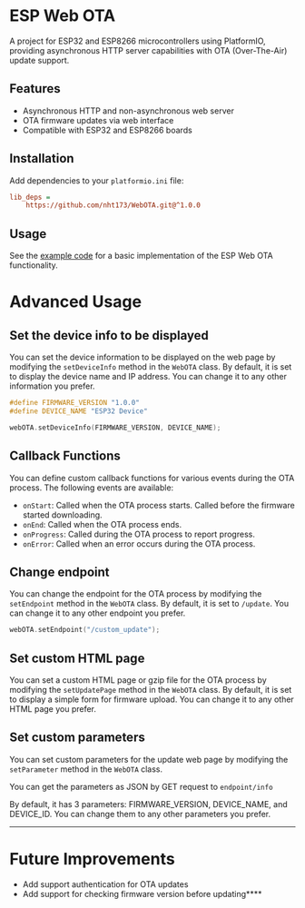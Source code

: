 # ESP Web OTA

A project for ESP32 and ESP8266 microcontrollers using PlatformIO, providing asynchronous HTTP server capabilities with OTA (Over-The-Air) update support.

## Features

- Asynchronous HTTP and non-asynchronous web server
- OTA firmware updates via web interface
- Compatible with ESP32 and ESP8266 boards

## Installation

Add dependencies to your `platformio.ini` file:

```ini
lib_deps = 
    https://github.com/nht173/WebOTA.git@^1.0.0
```

## Usage

See the [example code](./examples) for a basic implementation of the ESP Web OTA functionality.

# Advanced Usage

## Set the device info to be displayed

You can set the device information to be displayed on the web page by modifying the `setDeviceInfo` method in the `WebOTA` class. By default, it is set to display the device name and IP address. You can change it to any other information you prefer.

```cpp
#define FIRMWARE_VERSION "1.0.0"
#define DEVICE_NAME "ESP32 Device"

webOTA.setDeviceInfo(FIRMWARE_VERSION, DEVICE_NAME);
```

## Callback Functions

You can define custom callback functions for various events during the OTA process. The following events are available:

- `onStart`: Called when the OTA process starts. Called before the firmware started downloading.
- `onEnd`: Called when the OTA process ends.
- `onProgress`: Called during the OTA process to report progress.
- `onError`: Called when an error occurs during the OTA process.

## Change endpoint

You can change the endpoint for the OTA process by modifying the `setEndpoint` method in the `WebOTA` class. By default, it is set to `/update`. You can change it to any other endpoint you prefer.

```cpp
webOTA.setEndpoint("/custom_update");
```

## Set custom HTML page

You can set a custom HTML page or gzip file for the OTA process by modifying the `setUpdatePage` method in the `WebOTA` class. By default, it is set to display a simple form for firmware upload. You can change it to any other HTML page you prefer.

## Set custom parameters

You can set custom parameters for the update web page by modifying the `setParameter` method in the `WebOTA` class.

You can get the parameters as JSON by GET request to `endpoint/info`

By default, it has 3 parameters: FIRMWARE_VERSION, DEVICE_NAME, and DEVICE_ID. You can change them to any other parameters you prefer.

---

# Future Improvements

- Add support authentication for OTA updates
- Add support for checking firmware version before updating****
